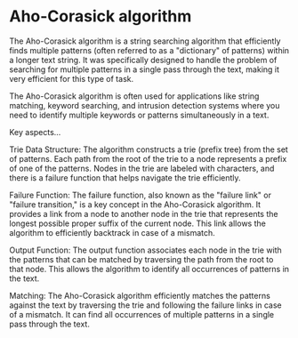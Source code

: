 # Aho-Corasick algorithm

The Aho-Corasick algorithm is a string searching algorithm that efficiently finds multiple patterns (often referred to as a "dictionary" of patterns) within a longer text string. It was specifically designed to handle the problem of searching for multiple patterns in a single pass through the text, making it very efficient for this type of task.

The Aho-Corasick algorithm is often used for applications like string matching, keyword searching, and intrusion detection systems where you need to identify multiple keywords or patterns simultaneously in a text.

Key aspects…

Trie Data Structure: The algorithm constructs a trie (prefix tree) from the set of patterns. Each path from the root of the trie to a node represents a prefix of one of the patterns. Nodes in the trie are labeled with characters, and there is a failure function that helps navigate the trie efficiently.

Failure Function: The failure function, also known as the "failure link" or "failure transition," is a key concept in the Aho-Corasick algorithm. It provides a link from a node to another node in the trie that represents the longest possible proper suffix of the current node. This link allows the algorithm to efficiently backtrack in case of a mismatch.

Output Function: The output function associates each node in the trie with the patterns that can be matched by traversing the path from the root to that node. This allows the algorithm to identify all occurrences of patterns in the text.

Matching: The Aho-Corasick algorithm efficiently matches the patterns against the text by traversing the trie and following the failure links in case of a mismatch. It can find all occurrences of multiple patterns in a single pass through the text.
